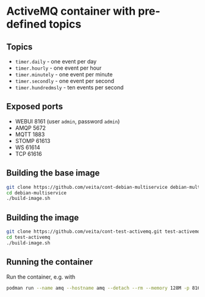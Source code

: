 # ActiveMQ container with pre-defined topics

## Topics
* `timer.daily` - one event per day
* `timer.hourly` - one event per hour
* `timer.minutely` - one event per minute
* `timer.secondly` - one event per second
* `timer.hundredmsly` - ten events per second

## Exposed ports
* WEBUI 8161 (user `admin`, password `admin`)
* AMQP 5672
* MQTT 1883
* STOMP 61613
* WS 61614
* TCP 61616

## Building the base image

```bash
git clone https://github.com/veita/cont-debian-multiservice debian-multiservice
cd debian-multiservice
./build-image.sh
```

## Building the image

```bash
git clone https://github.com/veita/cont-test-activemq.git test-activemq
cd test-activemq
./build-image.sh
```

## Running the container

Run the container, e.g. with

```bash
podman run --name amq --hostname amq --detach --rm --memory 128M -p 8161:8161 -p 1883:1883 -p 61616:61616 localhost/test-activemq:latest
```

